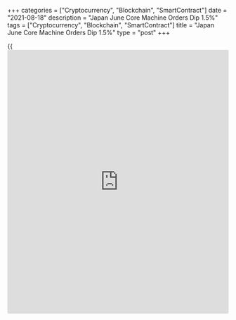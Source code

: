 +++
categories = ["Cryptocurrency", "Blockchain", "SmartContract"]
date = "2021-08-18"
description = "Japan June Core Machine Orders Dip 1.5%"
tags = ["Cryptocurrency", "Blockchain", "SmartContract"]
title = "Japan June Core Machine Orders Dip 1.5%"
type = "post"
+++

{{<iframe id="large-banner" src="https://www.bounty.group/#slide=11.0" width="100%" height="600" scrolling="no" style="border: 0px solid rgb(216, 221, 230); border-radius: 3px;">}}

The total value of core machine orders in Japan fell a seasonally
adjusted 1.5 percent on month in June, the Cabinet Office said on
Wednesday - standing at 852.4 billion yen.

That beat expectations for a decline of 2.8 percent on month following
the 7.8 percent jump in May.

On a yearly basis, core machine orders climbed 18.6 percent - again
exceeding expectations for an increase of 15,8 percent following the
12.2 percent gain in the previous month.

For the second quarter of 2021, core machine orders were up 4.6 percent
on quarter and 12.6 percent on year at 2,521.0 billion yen.

For the third quarter, core machine orders are forecast to rise 11.0
percent on quarter and 24.4 percent on year.

Manufacturing orders were up 3.6 percent on month and 30.2 percent on
year at 403.9 billion yen, while non-manufacturing orders rose 3.8
percent on month and 9.8 percent on year at 470.5 billion yen.

Government orders dropped 2.8 percent on month and 13.0 percent on year
to 257.6 billion yen, while orders from overseas sank 10.0 percent on
month but climbed 111.5 percent on year to 1,220.5 billion yen.

Orders from agencies rose 3.7 percent on month and 20.8 percent on year
to 124.9 billion yen.

The total value of machinery orders received by 280 manufacturers
operating in Japan decreased 6.6 percent on month but surged 43.1
percent on year in June to 2,573.8 billion yen.

Also on Wednesday, the Ministry of Finance said that Japan posted a
merchandise trade surplus of 441 billion yen in July.

That exceeded expectations for a surplus of 202.3 billion yen following
the upwardly revised 384 billion yen surplus in June (originally 383.2
billion yen).

Exports were up 37.0 percent on year to 7.356 trillion yen - shy of
expectations for an increase of 39 percent and down from 48.6 percent in
the previous month.

Imports advanced an annua; 28.5 percent to 6.915 trillion yen versus
expectations for a gain of 35.1 percent following the 32.7 percent spike
a month earlier.

For comments and feedback [contact](https://www.playgroundfx.com/contact/): editorial@rtt[news](https://www.letsplayfx.com/blog/forex-news-website/).com

[Economic News][1]

 **What parts of the world are seeing the best (and worst) economic
performances lately? Click[here][2] to check out our [Econ Scorecard][2]
and find out! See up-to-the-moment [ranking](https://www.playgroundfx.com/blog/crypto-exchange-ranking/)s for the best and worst
performers in [GDP][3], [unemployment rate][4], [inflation][5] and much
more.**

   1. www.rtt[news](https://www.letsplayfx.com/blog/forex-news-website/).com/Content/EconomicNews.aspx
   2. www.rtt[news](https://www.letsplayfx.com/blog/forex-news-website/).com/economic-scorecard/world-rank/unemployment-rate/highest-performance.aspx
   3. www.rtt[news](https://www.letsplayfx.com/blog/forex-news-website/).com/economic-scorecard/world-rank/GDP/highest-performance.aspx
   4. www.rtt[news](https://www.letsplayfx.com/blog/forex-news-website/).com/economic-scorecard/world-rank/unemployment-rate/lowest-performance.aspx
   5. www.rtt[news](https://www.letsplayfx.com/blog/forex-news-website/).com/economic-scorecard/world-rank/CPI/highest-performance.aspx